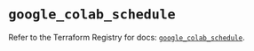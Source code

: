 # `google_colab_schedule`

Refer to the Terraform Registry for docs: [`google_colab_schedule`](https://registry.terraform.io/providers/hashicorp/google-beta/6.35.0/docs/resources/google_colab_schedule).
